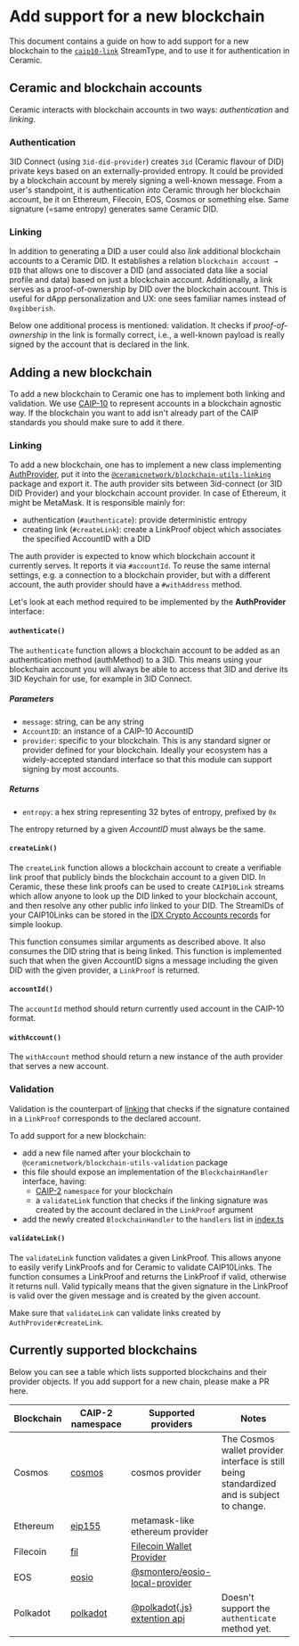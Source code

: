 # Add support for a new blockchain

This document contains a guide on how to add support for a new blockchain to the [`caip10-link`](https://github.com/ceramicnetwork/CIP/blob/master/CIPs/CIP-7/CIP-7.md) StreamType, and to use it for authentication in Ceramic.

## Ceramic and blockchain accounts

Ceramic interacts with blockchain accounts in two ways: *authentication* and *linking*.

### Authentication
3ID Connect (using `3id-did-provider`) creates `3id` (Ceramic flavour of DID) private keys
based on an externally-provided entropy. It could be provided by a blockchain account by merely
signing a well-known message. From a user's standpoint,
it is authentication _into_ Ceramic through her blockchain account, be it on Ethereum, Filecoin,
EOS, Cosmos or something else. Same signature (=same entropy) generates same Ceramic DID.

### Linking
In addition to generating a DID a user could also _link_ additional blockchain accounts to a Ceramic DID.
It establishes a relation `blockchain account → DID` that allows one to discover a DID (and associated data like a social profile and data)
based on just a blockchain account. Additionally, a link serves as a proof-of-ownership by DID over the blockchain account.
This is useful for dApp personalization and UX: one sees familiar names instead of `0xgibberish`.

Below one additional process is mentioned: validation. It checks if _proof-of-ownership_ in the link is formally correct,
i.e., a well-known payload is really signed by the account that is declared in the link.

## Adding a new blockchain

To add a new blockchain to Ceramic one has to implement both linking and validation.
We use [CAIP-10](https://github.com/ChainAgnostic/CAIPs/blob/master/CAIPs/caip-10.md) to represent accounts in a blockchain agnostic way. If the blockchain you want to add isn't already part of the CAIP standards you should make sure to add it there.

### Linking

To add a new blockchain, one has to implement a new class implementing [AuthProvider](https://github.com/ceramicnetwork/js-ceramic/blob/develop/packages/blockchain-utils-linking/src/auth-provider.ts), put it
into the [`@ceramicnetwork/blockchain-utils-linking`](https://github.com/ceramicnetwork/js-ceramic/tree/develop/packages/blockchain-utils-linking) package and export it.
The auth provider sits between 3id-connect (or 3ID DID Provider) and your blockchain account provider. In case of Ethereum, it might be MetaMask. It is responsible mainly for:

- authentication (`#authenticate`): provide deterministic entropy
- creating link (`#createLink`): create a LinkProof object which associates the specified AccountID with a DID

The auth provider is expected to know which blockchain account it currently serves. It reports it via `#accountId`.
To reuse the same internal settings, e.g. a connection to a blockchain provider, but with a different account,
the auth provider should have a `#withAddress` method.

Let's look at each method required to be implemented by the **AuthProvider** interface:

#### `authenticate()`
The `authenticate` function allows a blockchain account to be added as an authentication method (authMethod) to a 3ID. This means using your blockchain account you will always be able to access that 3ID and derive its 3ID Keychain for use, for example in 3ID Connect.

##### Parameters

- `message`: string, can be any string
- `AccountID`: an instance of a CAIP-10 AccountID
- `provider`: specific to your blockchain. This is any standard signer or provider defined for your blockchain. Ideally your ecosystem has a widely-accepted standard interface so that this module can support signing by most accounts.

##### Returns

- `entropy`: a hex string representing 32 bytes of entropy, prefixed by `0x`

The entropy returned by a given *AccountID* must always be the same.

#### `createLink()`
The `createLink` function allows a blockchain account to create a verifiable link proof that publicly binds the blockchain account to a given DID. In Ceramic, these these link proofs can be used to create `CAIP10Link` streams which allow anyone to look up the DID linked to your blockchain account, and then resolve any other public info linked to your DID. The StreamIDs of your CAIP10Links can be stored in the [IDX Crypto Accounts records](https://developers.idx.xyz/guides/definitions/default/#crypto-accounts) for simple lookup.

This function consumes similar arguments as described above. It also consumes the DID string that is being linked. This function is implemented such that when the given AccountID signs a message including the given DID with the given provider, a `LinkProof` is returned.

#### `accountId()`
The `accountId` method should return currently used account in the CAIP-10 format.

#### `withAccount()`
The `withAccount` method should return a new instance of the auth provider that serves a new account.


### Validation

Validation is the counterpart of [linking](#linking) that checks if the signature contained in a `LinkProof` corresponds to the declared account.

To add support for a new blockchain:

- add a new file named after your blockchain to `@ceramicnetwork/blockchain-utils-validation` package
- this file should expose an implementation of the `BlockchainHandler` interface, having:
    - [CAIP-2](https://github.com/ChainAgnostic/CAIPs/blob/master/CAIPs/caip-2.md) `namespace` for your blockchain
    - a `validateLink` function that checks if the linking signature was created by the account declared in the `LinkProof` argument
- add the newly created `BlockchainHandler` to the `handlers` list in [index.ts](https://github.com/ceramicnetwork/js-ceramic/blob/develop/packages/blockchain-utils-validation/src/index.ts)

#### `validateLink()`
The `validateLink` function validates a given LinkProof. This allows anyone to easily verify LinkProofs and for Ceramic to validate CAIP10Links. The function consumes a LinkProof and returns the LinkProof if valid, otherwise it returns null. Valid typically means that the given signature in the LinkProof is valid over the given message and is created by the given account.

Make sure that `validateLink` can validate links created by `AuthProvider#createLink`.

## Currently supported blockchains

Below you can see a table which lists supported blockchains and their provider objects. If you add support for a new chain, please make a PR here. 

| Blockchain | CAIP-2 namespace | Supported providers | Notes |
| -- | -- | -- | -- |
| Cosmos     | [cosmos](https://github.com/ChainAgnostic/CAIPs/blob/master/CAIPs/caip-5.md)    | cosmos provider | The Cosmos wallet provider interface is still being standardized and is subject to change. |
| Ethereum   | [eip155](https://github.com/ChainAgnostic/CAIPs/blob/master/CAIPs/caip-3.md)    | metamask-like ethereum provider |
| Filecoin   | [fil](https://github.com/ChainAgnostic/CAIPs/blob/master/CAIPs/caip-23.md)              | [Filecoin Wallet Provider](https://github.com/openworklabs/filecoin-wallet-provider) |
| EOS        | [eosio](https://github.com/ChainAgnostic/CAIPs/blob/master/CAIPs/caip-7.md)              | [@smontero/eosio-local-provider](https://github.com/sebastianmontero/eosio-local-provider#readme) |
| Polkadot   | [polkadot](https://github.com/ChainAgnostic/CAIPs/blob/master/CAIPs/caip-13.md)              | [@polkadot{.js} extention api](https://polkadot.js.org/) | Doesn't support the `authenticate` method yet. |

